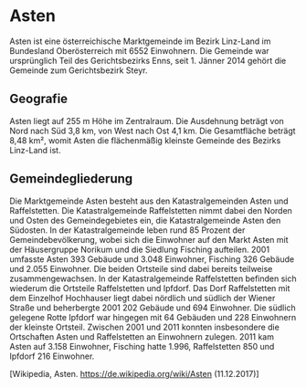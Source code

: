 # Asten

Asten ist eine österreichische Marktgemeinde im Bezirk Linz-Land im Bundesland Oberösterreich mit 6552 Einwohnern. 
Die Gemeinde war ursprünglich Teil des Gerichtsbezirks Enns, seit 1. Jänner 2014 gehört die Gemeinde zum Gerichtsbezirk Steyr.

## Geografie
Asten liegt auf 255 m Höhe im Zentralraum. 
Die Ausdehnung beträgt von Nord nach Süd 3,8 km, von West nach Ost 4,1 km. Die Gesamtfläche beträgt 8,48 km², womit Asten die flächenmäßig kleinste Gemeinde des Bezirks Linz-Land ist.

## Gemeindegliederung
Die Marktgemeinde Asten besteht aus den Katastralgemeinden Asten und Raffelstetten. 
Die Katastralgemeinde Raffelstetten nimmt dabei den Norden und Osten des Gemeindegebietes ein, die Katastralgemeinde Asten den Südosten.
In der Katastralgemeinde leben rund 85 Prozent der Gemeindebevölkerung, wobei sich die Einwohner auf den Markt Asten mit der Häusergruppe Norikum und die Siedlung Fisching aufteilen. 
2001 umfasste Asten 393 Gebäude und 3.048 Einwohner, Fisching 326 Gebäude und 2.055 Einwohner. 
Die beiden Ortsteile sind dabei bereits teilweise zusammengewachsen. 
In der Katastralgemeinde Raffelstetten befinden sich wiederum die Ortsteile Raffelstetten und Ipfdorf. 
Das Dorf Raffelstetten mit dem Einzelhof Hochhauser liegt dabei nördlich und südlich der Wiener Straße und beherbergte 2001 202 Gebäude und 694 Einwohner. 
Die südlich gelegene Rotte Ipfdorf war hingegen mit 64 Gebäuden und 228 Einwohnern der kleinste Ortsteil.
Zwischen 2001 und 2011 konnten insbesondere die Ortschaften Asten und Raffelstetten an Einwohnern zulegen. 2011 kam Asten auf 3.158 Einwohner, Fisching hatte 1.996, Raffelstetten 850 und Ipfdorf 216 Einwohner.

[Wikipedia, Asten. https://de.wikipedia.org/wiki/Asten (11.12.2017)]